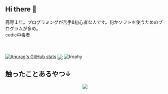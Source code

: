 ## Hi there 👋

高専１年。プログラミングが苦手&初心者な人です。何かソフトを使うためのプログラムが多め。<br>codic中毒者<br><br>　　　　　　　　　　　　　　　<br>

[![Anurag's GitHub stats](https://github-readme-stats.vercel.app/api?username=rintaro-s&ja)](https://github.com/anuraghazra/github-readme-stats)
<img  align="center"  src="https://github-readme-stats.anuraghazra1.vercel.app/api/top-langs/?username=rintaro-s&no-bg=true&no-frame=true&langs_count=30&hide=html,css,java&layout=compact"/>
![trophy](https://github-profile-trophy.vercel.app/?username=rintaro-s)
<h2>触ったことあるやつ↓</h2>
<p align="center">
  <a href="https://skillicons.dev">
    <img src="https://skillicons.dev/icons?i=js,html,css,arduino,blender,c,cs,cpp,cmake,docker,dotnet,idea,java,kotlin,cloudflare,debian,discord,git,github,gmail,gradle,instagram,kali,jquery,linux,mint,mysql,nodejs,npm,opencv,php,powershell,py,pytorch,r,raspberrypi,redhat,replit,ts,ubuntu,unity,vim,visualstudio,vscode,vue,windows,wordpress" />
  </a>
</p>
